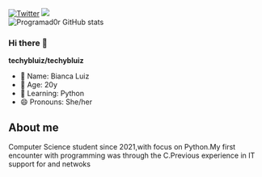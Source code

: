 [![Twitter](https://img.shields.io/badge/Twitter-1DA1F2?style=for-the-badge&logo=twitter&logoColor=white)](https://twitter.com/biihlz_) 
</a>
<a target='_blank' href="https://linkedin.com/in/bianca-santos-71227a19b">
        <img src="https://img.shields.io/badge/LinkedIn-0077B5?style=for-the-badge&logo=linkedin&logoColor=white">    
        </a>
![Programad0r GitHub stats](https://github-readme-stats.vercel.app/api?username=techybluiz&show_icons=true&color=purple)

### Hi there 👋

**techybluiz/techybluiz**

- 🔭 Name: Bianca Luiz
- 🌱 Age: 20y
- 👯 Learning: Python
- 😄 Pronouns: She/her

## About me

Computer Science student since 2021,with focus on Python.My first encounter with programming was through the C.Previous experience in IT support for and netwoks
